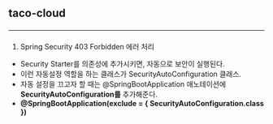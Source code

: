 ## taco-cloud <hr>

1. Spring Security 403 Forbidden 에러 처리
  - Security Starter를 의존성에 추가시키면, 자동으로 보안이 실행된다.
  - 이런 자동설정 역할을 하는 클래스가 SecurityAutoConfiguration 클래스.
  - 자동 설정을 끄고자 할 때는 @SpringBootApplication 애노테이션에 **SecurityAutoConfiguration를** 추가해준다.
  - **@SpringBootApplication(exclude = { SecurityAutoConfiguration.class })**
  
